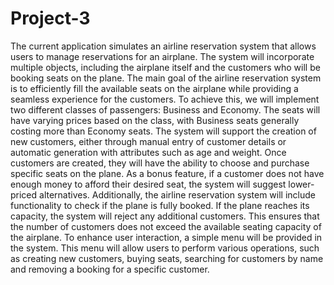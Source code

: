 # Project-3
The current application simulates an airline reservation system that allows users to manage reservations for an airplane. The system will incorporate multiple objects, including the airplane itself and the customers who will be booking seats on the plane.
The main goal of the airline reservation system is to efficiently fill the available seats on the airplane while providing a seamless experience for the customers. To achieve this, we will implement two different classes of passengers: Business and Economy. The seats will have varying prices based on the class, with Business seats generally costing more than Economy seats.
The system will support the creation of new customers, either through manual entry of customer details or automatic generation with attributes such as age and weight. Once customers are created, they will have the ability to choose and purchase specific seats on the plane. As a bonus feature, if a customer does not have enough money to afford their desired seat, the system will suggest lower-priced alternatives.
Additionally, the airline reservation system will include functionality to check if the plane is fully booked. If the plane reaches its capacity, the system will reject any additional customers. This ensures that the number of customers does not exceed the available seating capacity of the airplane.
To enhance user interaction, a simple menu will be provided in the system. This menu will allow users to perform various operations, such as creating new customers, buying seats, searching for customers by name and removing a booking for a specific customer.
